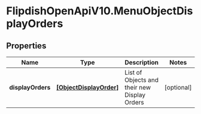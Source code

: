 # FlipdishOpenApiV10.MenuObjectDisplayOrders

## Properties
Name | Type | Description | Notes
------------ | ------------- | ------------- | -------------
**displayOrders** | [**[ObjectDisplayOrder]**](ObjectDisplayOrder.md) | List of Objects and their new Display Orders | [optional] 


